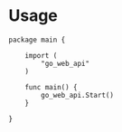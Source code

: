 Usage
==========

```
package main {
	
	import (
		"go_web_api"
	)
	
	func main() {
		go_web_api.Start()
	}
		
}
```
